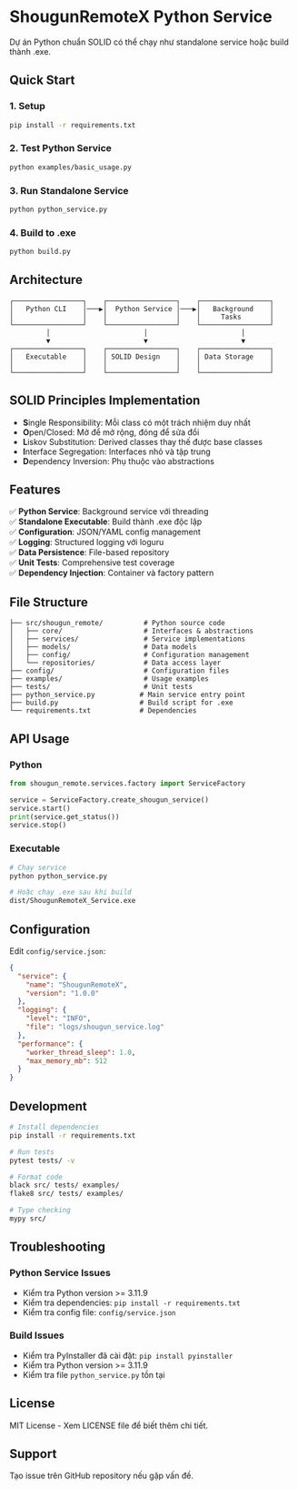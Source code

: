 # ShougunRemoteX Python Service

Dự án Python chuẩn SOLID có thể chạy như standalone service hoặc build thành .exe.

## Quick Start

### 1. Setup
```bash
pip install -r requirements.txt
```

### 2. Test Python Service
```bash
python examples/basic_usage.py
```

### 3. Run Standalone Service
```bash
python python_service.py
```

### 4. Build to .exe
```bash
python build.py
```

## Architecture

```
┌─────────────────┐    ┌─────────────────┐    ┌─────────────────┐
│   Python CLI    │───▶│  Python Service │───▶│   Background    │
│                 │    │                 │    │     Tasks       │
└─────────────────┘    └─────────────────┘    └─────────────────┘
         │                       │                       │
         ▼                       ▼                       ▼
┌─────────────────┐    ┌─────────────────┐    ┌─────────────────┐
│   Executable    │    │ SOLID Design    │    │ Data Storage    │
│                 │    │                 │    │                 │
└─────────────────┘    └─────────────────┘    └─────────────────┘
```

## SOLID Principles Implementation

- **S**ingle Responsibility: Mỗi class có một trách nhiệm duy nhất
- **O**pen/Closed: Mở để mở rộng, đóng để sửa đổi  
- **L**iskov Substitution: Derived classes thay thế được base classes
- **I**nterface Segregation: Interfaces nhỏ và tập trung
- **D**ependency Inversion: Phụ thuộc vào abstractions

## Features

✅ **Python Service**: Background service với threading  
✅ **Standalone Executable**: Build thành .exe độc lập  
✅ **Configuration**: JSON/YAML config management  
✅ **Logging**: Structured logging với loguru  
✅ **Data Persistence**: File-based repository  
✅ **Unit Tests**: Comprehensive test coverage  
✅ **Dependency Injection**: Container và factory pattern  

## File Structure

```
├── src/shougun_remote/          # Python source code
│   ├── core/                    # Interfaces & abstractions
│   ├── services/                # Service implementations  
│   ├── models/                  # Data models
│   ├── config/                  # Configuration management
│   └── repositories/            # Data access layer
├── config/                      # Configuration files
├── examples/                    # Usage examples
├── tests/                       # Unit tests
├── python_service.py           # Main service entry point
├── build.py                    # Build script for .exe
└── requirements.txt            # Dependencies
```

## API Usage

### Python
```python
from shougun_remote.services.factory import ServiceFactory

service = ServiceFactory.create_shougun_service()
service.start()
print(service.get_status())
service.stop()
```

### Executable
```bash
# Chạy service
python python_service.py

# Hoặc chạy .exe sau khi build
dist/ShougunRemoteX_Service.exe
```

## Configuration

Edit `config/service.json`:
```json
{
  "service": {
    "name": "ShougunRemoteX",
    "version": "1.0.0"
  },
  "logging": {
    "level": "INFO",
    "file": "logs/shougun_service.log"
  },
  "performance": {
    "worker_thread_sleep": 1.0,
    "max_memory_mb": 512
  }
}
```

## Development

```bash
# Install dependencies
pip install -r requirements.txt

# Run tests
pytest tests/ -v

# Format code
black src/ tests/ examples/
flake8 src/ tests/ examples/

# Type checking
mypy src/
```

## Troubleshooting

### Python Service Issues
- Kiểm tra Python version >= 3.11.9
- Kiểm tra dependencies: `pip install -r requirements.txt`
- Kiểm tra config file: `config/service.json`

### Build Issues
- Kiểm tra PyInstaller đã cài đặt: `pip install pyinstaller`
- Kiểm tra Python version >= 3.11.9
- Kiểm tra file `python_service.py` tồn tại

## License

MIT License - Xem LICENSE file để biết thêm chi tiết.

## Support

Tạo issue trên GitHub repository nếu gặp vấn đề.
